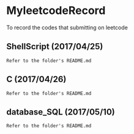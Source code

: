 # MyleetcodeRecord  
To record the codes that submitting on leetcode  

## ShellScript (2017/04/25)  
	Refer to the folder's README.md  
  
## C (2017/04/26)  
	Refer to the folder's README.md  
  
## database_SQL (2017/05/10)  
	Refer to the folder's README.md  
  
